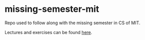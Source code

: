 # missing-semester-mit

Repo used to follow along with the missing semester in CS of MIT.

Lectures and exercises can be found [here](https://missing.csail.mit.edu).

